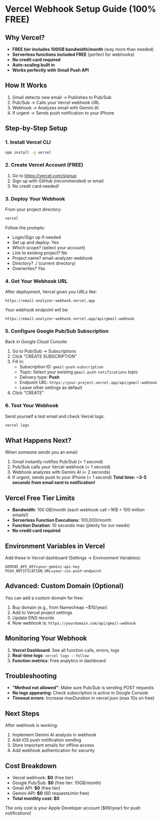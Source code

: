 # Vercel Webhook Setup Guide (100% FREE)

## Why Vercel?
- **FREE tier includes 100GB bandwidth/month** (way more than needed)
- **Serverless functions included FREE** (perfect for webhooks)
- **No credit card required**
- **Auto-scaling built in**
- **Works perfectly with Gmail Push API**

## How It Works
1. Gmail detects new email → Publishes to Pub/Sub
2. Pub/Sub → Calls your Vercel webhook URL
3. Webhook → Analyzes email with Gemini AI
4. If urgent → Sends push notification to your iPhone

## Step-by-Step Setup

### 1. Install Vercel CLI
```bash
npm install -g vercel
```

### 2. Create Vercel Account (FREE)
1. Go to https://vercel.com/signup
2. Sign up with GitHub (recommended) or email
3. No credit card needed!

### 3. Deploy Your Webhook
From your project directory:
```bash
vercel
```

Follow the prompts:
- Login/Sign up if needed
- Set up and deploy: Yes
- Which scope? (select your account)
- Link to existing project? No
- Project name? email-analyzer-webhook
- Directory? ./ (current directory)
- Overwrites? Yes

### 4. Get Your Webhook URL
After deployment, Vercel gives you URLs like:
```
https://email-analyzer-webhook.vercel.app
```

Your webhook endpoint will be:
```
https://email-analyzer-webhook.vercel.app/api/gmail-webhook
```

### 5. Configure Google Pub/Sub Subscription
Back in Google Cloud Console:

1. Go to Pub/Sub → Subscriptions
2. Click "CREATE SUBSCRIPTION"
3. Fill in:
   - Subscription ID: `gmail-push-subscription`
   - Topic: Select your existing `gmail-push-notifications` topic
   - Delivery type: **Push**
   - Endpoint URL: `https://your-project.vercel.app/api/gmail-webhook`
   - Leave other settings as default
4. Click "CREATE"

### 6. Test Your Webhook
Send yourself a test email and check Vercel logs:
```bash
vercel logs
```

## What Happens Next?

When someone sends you an email:
1. Gmail instantly notifies Pub/Sub (< 1 second)
2. Pub/Sub calls your Vercel webhook (< 1 second)
3. Webhook analyzes with Gemini AI (< 2 seconds)
4. If urgent, sends push to your iPhone (< 1 second)
**Total time: ~3-5 seconds from email sent to notification!**

## Vercel Free Tier Limits
- **Bandwidth**: 100 GB/month (each webhook call ~1KB = 100 million emails!)
- **Serverless Function Executions**: 100,000/month
- **Function Duration**: 10 seconds max (plenty for our needs)
- **No credit card required**

## Environment Variables in Vercel
Add these in Vercel dashboard (Settings → Environment Variables):
```
GEMINI_API_KEY=your-gemini-api-key
PUSH_NOTIFICATION_URL=your-ios-push-endpoint
```

## Advanced: Custom Domain (Optional)
You can add a custom domain for free:
1. Buy domain (e.g., from Namecheap ~$10/year)
2. Add to Vercel project settings
3. Update DNS records
4. Now webhook is: `https://yourdomain.com/api/gmail-webhook`

## Monitoring Your Webhook
1. **Vercel Dashboard**: See all function calls, errors, logs
2. **Real-time logs**: `vercel logs --follow`
3. **Function metrics**: Free analytics in dashboard

## Troubleshooting
- **"Method not allowed"**: Make sure Pub/Sub is sending POST requests
- **No logs appearing**: Check subscription is active in Google Console
- **Timeout errors**: Increase maxDuration in vercel.json (max 10s on free)

## Next Steps
After webhook is working:
1. Implement Gemini AI analysis in webhook
2. Add iOS push notification sending
3. Store important emails for offline access
4. Add webhook authentication for security

## Cost Breakdown
- Vercel webhook: **$0** (free tier)
- Google Pub/Sub: **$0** (free tier: 10GB/month)
- Gmail API: **$0** (free tier)
- Gemini API: **$0** (60 requests/min free)
- **Total monthly cost: $0**

The only cost is your Apple Developer account ($99/year) for push notifications!